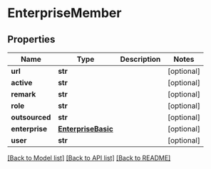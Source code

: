 # EnterpriseMember

## Properties
Name | Type | Description | Notes
------------ | ------------- | ------------- | -------------
**url** | **str** |  | [optional] 
**active** | **str** |  | [optional] 
**remark** | **str** |  | [optional] 
**role** | **str** |  | [optional] 
**outsourced** | **str** |  | [optional] 
**enterprise** | [**EnterpriseBasic**](EnterpriseBasic.md) |  | [optional] 
**user** | **str** |  | [optional] 

[[Back to Model list]](../README.md#documentation-for-models) [[Back to API list]](../README.md#documentation-for-api-endpoints) [[Back to README]](../README.md)


